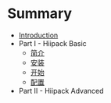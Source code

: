 # Summary

* [Introduction](README.md)
* Part I - Hiipack Basic
   * [简介](part1/jian_jie.md)
   * [安装](part1/an_zhuang.md)
   * [开始](kai_shi.md)
   * [配置](part1/peizhi)
* Part II - Hiipack Advanced

